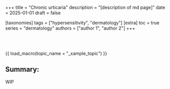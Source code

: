 +++
title = "Chronic urticaria"
description = "[description of md page]"
date = 2025-01-01
draft = false

[taxonomies]
tags = ["hypersensitivity", "dermatology"]
[extra]
toc = true
series = "dermatology"
authors = ["author 1", "author 2"]
+++

</br>
</br>

{{ load_macro(topic_name = "_xample_topic") }}

## Summary:

WIP
